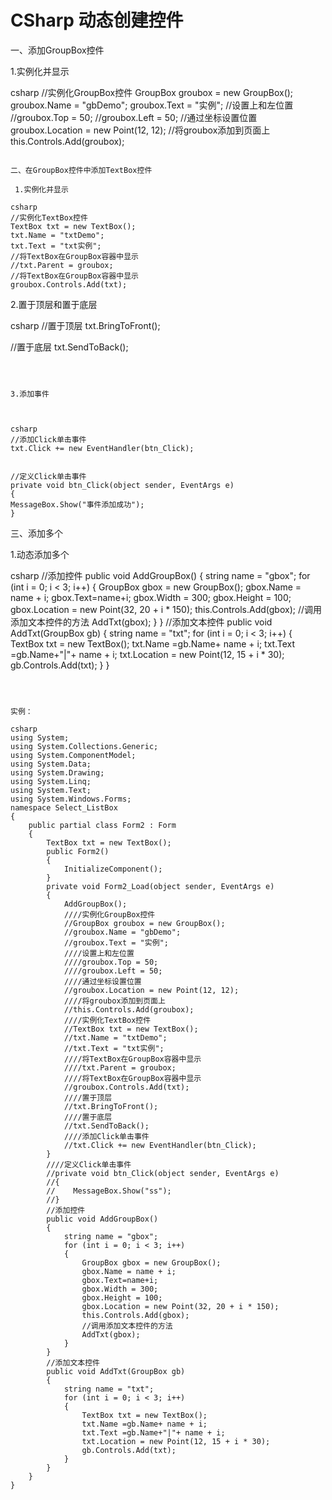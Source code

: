 # CSharp 动态创建控件

一、添加GroupBox控件

 1.实例化并显示

csharp
//实例化GroupBox控件
GroupBox groubox = new GroupBox();
groubox.Name = "gbDemo";
groubox.Text = "实例";
//设置上和左位置
//groubox.Top = 50;
//groubox.Left = 50;
//通过坐标设置位置
groubox.Location = new Point(12, 12);
//将groubox添加到页面上
this.Controls.Add(groubox);
```

二、在GroupBox控件中添加TextBox控件

 1.实例化并显示

csharp
//实例化TextBox控件
TextBox txt = new TextBox();
txt.Name = "txtDemo";
txt.Text = "txt实例";
//将TextBox在GroupBox容器中显示
//txt.Parent = groubox;
//将TextBox在GroupBox容器中显示
groubox.Controls.Add(txt);
```

 

2.置于顶层和置于底层

 

csharp
//置于顶层
txt.BringToFront();

//置于底层
txt.SendToBack();
```

 

3.添加事件

 

csharp
//添加Click单击事件
txt.Click += new EventHandler(btn_Click);


//定义Click单击事件
private void btn_Click(object sender, EventArgs e)
{
MessageBox.Show("事件添加成功");
}
```

 

三、添加多个

1.动态添加多个

csharp
//添加控件
public void AddGroupBox() 
{
	string name = "gbox";
	for (int i = 0; i < 3; i++) 
	{
		GroupBox gbox = new GroupBox();
		gbox.Name = name + i;
		gbox.Text=name+i;
		gbox.Width = 300;
		gbox.Height = 100;
		gbox.Location = new Point(32, 20 + i * 150);
		this.Controls.Add(gbox);
		//调用添加文本控件的方法
		AddTxt(gbox);
	}
}
//添加文本控件
public void AddTxt(GroupBox gb) 
{
	string name = "txt";
	for (int i = 0; i < 3; i++) 
	{
		TextBox txt = new TextBox();
		txt.Name =gb.Name+ name + i;
		txt.Text =gb.Name+"|"+ name + i;
		txt.Location = new Point(12, 15 + i * 30);
		gb.Controls.Add(txt);
	}
}
```

 

实例：

csharp
using System;
using System.Collections.Generic;
using System.ComponentModel;
using System.Data;
using System.Drawing;
using System.Linq;
using System.Text;
using System.Windows.Forms;
namespace Select_ListBox 
{
	public partial class Form2 : Form 
	{
		TextBox txt = new TextBox();
		public Form2() 
		{
			InitializeComponent();
		}
		private void Form2_Load(object sender, EventArgs e) 
		{
			AddGroupBox();
			////实例化GroupBox控件
			//GroupBox groubox = new GroupBox();
			//groubox.Name = "gbDemo";
			//groubox.Text = "实例";
			////设置上和左位置
			////groubox.Top = 50;
			////groubox.Left = 50;
			////通过坐标设置位置
			//groubox.Location = new Point(12, 12);
			////将groubox添加到页面上
			//this.Controls.Add(groubox);
			////实例化TextBox控件
			//TextBox txt = new TextBox();
			//txt.Name = "txtDemo";
			//txt.Text = "txt实例";
			////将TextBox在GroupBox容器中显示
			////txt.Parent = groubox;
			////将TextBox在GroupBox容器中显示
			//groubox.Controls.Add(txt);
			////置于顶层
			//txt.BringToFront();
			////置于底层
			//txt.SendToBack();
			////添加Click单击事件
			//txt.Click += new EventHandler(btn_Click);
		}
		////定义Click单击事件
		//private void btn_Click(object sender, EventArgs e)
		//{
		//    MessageBox.Show("ss");
		//}
		//添加控件
		public void AddGroupBox() 
		{
			string name = "gbox";
			for (int i = 0; i < 3; i++) 
			{
				GroupBox gbox = new GroupBox();
				gbox.Name = name + i;
				gbox.Text=name+i;
				gbox.Width = 300;
				gbox.Height = 100;
				gbox.Location = new Point(32, 20 + i * 150);
				this.Controls.Add(gbox);
				//调用添加文本控件的方法
				AddTxt(gbox);
			}
		}
		//添加文本控件
		public void AddTxt(GroupBox gb) 
		{
			string name = "txt";
			for (int i = 0; i < 3; i++) 
			{
				TextBox txt = new TextBox();
				txt.Name =gb.Name+ name + i;
				txt.Text =gb.Name+"|"+ name + i;
				txt.Location = new Point(12, 15 + i * 30);
				gb.Controls.Add(txt);
			}
		}
	}
}
```

 

 

 